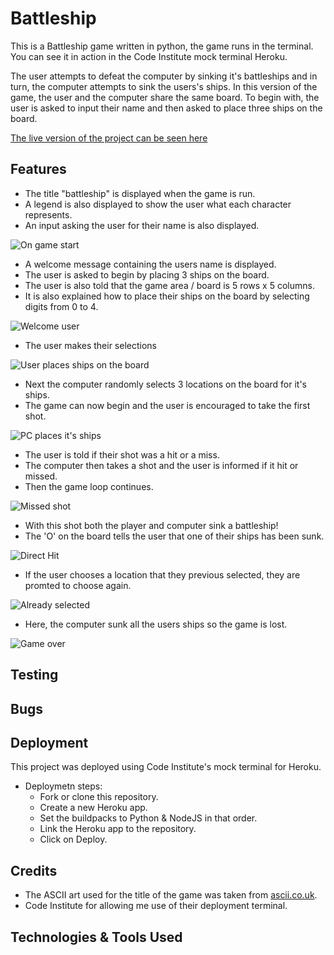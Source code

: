 
# Battleship

This is a Battleship game written in python, the game runs in the terminal. You can see it in action in the Code Institute mock terminal Heroku.

The user attempts to defeat the computer by sinking it's battleships and in turn, the computer attempts to sink the users's ships. In this version of the game, the user and the computer share the same board. To begin with, the user is asked to input their name and then asked to place three ships on the board.

[The live version of the project can be seen here](https://ci-battleship-pp3.herokuapp.com/)


## Features

- The title "battleship" is displayed when the game is run. 
- A legend is also displayed to show the user what each character represents. 
- An input asking the user for their name is also displayed.

![On game start](documentation/on_game_start.png)

- A welcome message containing the users name is displayed.
- The user is asked to begin by placing 3 ships on the board.
- The user is also told that the game area / board is 5 rows x 5 columns.
- It is also explained how to place their ships on the board by selecting digits from 0 to 4.

![Welcome user](documentation/welcome_user.png)

- The user makes their selections 

![User places ships on the board](documentation/placing_ships.png)

- Next the computer randomly selects 3 locations on the board for it's ships.
- The game can now begin and the user is encouraged to take the first shot.

![PC places it's ships](documentation/pc_selects_locations.png)

- The user is told if their shot was a hit or a miss.
- The computer then takes a shot and the user is informed if it hit or missed.
- Then the game loop continues.

![Missed shot](documentation/missed_shot.png)

- With this shot both the player and computer sink a battleship!
- The 'O' on the board tells the user that one of their ships has been sunk.

![Direct Hit](documentation/direct_hit.png)

- If the user chooses a location that they previous selected, they are promted to choose again.

![Already selected](documentation/already_selected.png)

- Here, the computer sunk all the users ships so the game is lost.

![Game over](documentation/game_over.png)


## Testing
## Bugs
## Deployment

This project was deployed using Code Institute's mock terminal for Heroku.

- Deploymetn steps:
   - Fork or clone this repository.
   - Create a new Heroku app.
   - Set the buildpacks to Python & NodeJS in that order.
   - Link the Heroku app to the repository.
   - Click on Deploy.

## Credits

- The ASCII art used for the title of the game was taken from [ascii.co.uk](https://ascii.co.uk/art/battleship).
- Code Institute for allowing me use of their deployment terminal.
## Technologies & Tools Used